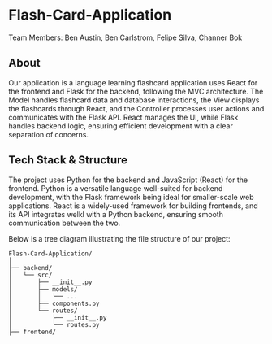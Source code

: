 # Flash-Card-Application
Team Members: Ben Austin, Ben Carlstrom, Felipe Silva, Channer Bok

## About
Our application is a language learning flashcard application uses React for the frontend and Flask for the backend, following the MVC architecture. The Model handles flashcard data and database interactions, the View displays the flashcards through React, and the Controller processes user actions and communicates with the Flask API. React manages the UI, while Flask handles backend logic, ensuring efficient development with a clear separation of concerns.

## Tech Stack & Structure
The project uses Python for the backend and JavaScript (React) for the frontend. Python is a versatile language well-suited for backend development, with the Flask framework being ideal for smaller-scale web applications. React is a widely-used framework for building  frontends, and its API  integrates welkl with a Python backend, ensuring smooth communication between the two.

Below is a tree diagram illustrating the file structure of our project:
```text
Flash-Card-Application/
│
├── backend/
│   └── src/
│       ├── __init__.py
│       ├── models/
│       │   └── ...
│       ├── components.py
│       └── routes/
│           ├── __init__.py
│           └── routes.py
├── frontend/

```
